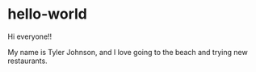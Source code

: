 # hello-world

Hi everyone!!

My name is Tyler Johnson, and I love going to the beach and trying new restaurants.
